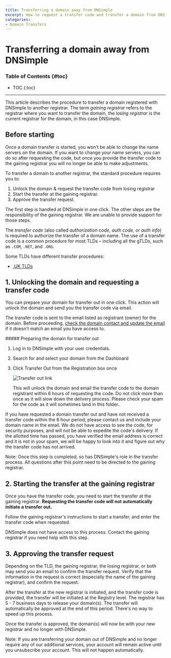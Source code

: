 ```yaml
---
title: Transferring a domain away from DNSimple
excerpt: How to request a transfer code and transfer a domain from DNSimple to a different registrar.
categories:
- Domain Transfers
---
```



# Transferring a domain away from DNSimple

### Table of Contents {#toc}

* TOC
{:toc}

---

This article describes the procedure to transfer a domain registered with DNSimple to another registrar. The term *gaining registrar* refers to the registrar where you want to transfer the domain, the *losing registrar* is the current registrar for the domain, in this case DNSimple.


## Before starting

<warning>
Once a domain transfer is started, you won't be able to change the name servers on the domain. If you want to change your name servers, you can do so after requesting the code, but once you provide the transfer code to the gaining registrar you will no longer be able to make adjustments. 
</warning>

To transfer a domain to another registrar, the standard procedure requires you to:

1. Unlock the domain & request the transfer code from losing registrar
2. Start the transfer at the gaining registrar.
3. Approve the transfer request.


The first step is handled at DNSimple in one click. The other steps are the responsibility of the gaining registrar. We are unable to provide support for those steps.

The _transfer code_ (also called _authorization code_, _auth code_, or _auth info_) is required to authorize the transfer of a domain name. The use of a transfer code is a common procedure for most TLDs – including all the gTLDs, such as `.COM`, `.NET`, and `.ORG`.

Some TLDs have different transfer procedures:

- [.UK TLDs](/articles/domains-uk/#transfer-away)


## 1. Unlocking the domain and requesting a transfer code

You can prepare your domain for transfer out in one click. This action will unlock the domain and send you the transfer code via email.

The transfer code is sent to the email listed as registrant (owner) for the domain. Before proceeding, [check the domain contact and update the email](/articles/changing-domain-contact/#updating-a-domain-contact) if it doesn't match an email you have access to.

<div class="section-steps" markdown="1">
##### Preparing the domain for transfer out

1.  Log in to DNSimple with your user credentials.
1.  Search for and select your domain from the Dashboard
1.  Click Transfer Out from the Registration box once


    ![Transfer out link](/files/domain-transfer-out-action.png)

    This will unlock the domain and email the transfer code to the domain registrant within 6 hours of requesting the code. Do not click more than once as it will slow down the delivery process. Please check your spam for the code as it will sometimes land in this folder..
</div>

If you have requested a domain transfer out and have not received a transfer code within the 6 hour period, please contact us and include your domain name in the email. We do not have access to see the code, for security purposes, and will not be able to expedite the code's delivery. If the allotted time has passed, you have verified the email address is correct and it is not in your spam, we will be happy to look into it and figure out why the transfer code has not arrived.

Note: Once this step is completed, so has DNSimple's role in the transfer process. All questions after this point need to be directed to the gaining registrar. 


## 2. Starting the transfer at the gaining registrar

Once you have the transfer code, you need to start the transfer at the gaining registrar. **Requesting the transfer code will not automatically initiate a transfer out.**

Follow the gaining registrar's instructions to start a transfer, and enter the transfer code when requested.

DNSimple does not have access to this process. Contact the gaining registrar if you need help with this step.


## 3. Approving the transfer request

Depending on the TLD, the gaining registrar, the losing registrar, or both may send you an email to confirm the transfer request. Verify that the information in the request is correct (especially the name of the gaining registrar), and confirm the request.

After the transfer at the new registrar is initiated, and the transfer code is provided, the transfer will be initiated at the Registry level. The registrar has 5 - 7 business days to release your domain(s). The transfer will automatically be approved at the end of this period. There's no way to speed up this process.

Once the transfer is approved, the domain(s) will now be with your new registrar and no longer with DNSimple.

Note: If you are transferring your domain out of DNSimple and no longer require any of our additional services, your account will remain active until you unsubscribe your account. This will not happen automatically. 

